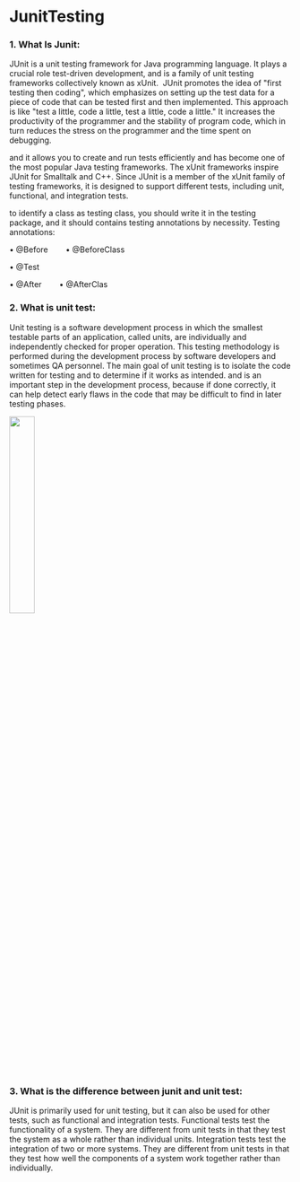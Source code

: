 # JunitTesting

### 1. What Is Junit:
JUnit is a unit testing framework for Java programming language. It plays a crucial role test-driven development, and is a family of unit testing frameworks collectively known as xUnit.
&nbsp;JUnit promotes the idea of "first testing then coding", which emphasizes on setting up the test data for a piece of code that can be tested first and then implemented. This approach is like "test a little, code a little, test a little, code a little." It increases the productivity of the programmer and the stability of program code, which in turn reduces the stress on the programmer and the time spent on debugging.

and it allows you to create and run tests efficiently and has become one of the most popular Java testing frameworks. The xUnit frameworks inspire JUnit for Smalltalk and C++. Since JUnit is a member of the xUnit family of testing frameworks, it is designed to support different tests, including unit, functional, and integration tests.

to identify a class as testing class, you should write it in the testing package, and it should 
contains testing annotations by necessity.
Testing annotations:
 
• @Before&nbsp;&nbsp;&nbsp;&nbsp;&nbsp;&nbsp;&nbsp;&nbsp;• @BeforeClass

• @Test

• @After&nbsp;&nbsp;&nbsp;&nbsp;&nbsp;&nbsp;&nbsp;&nbsp;• @AfterClas


### 2. What is unit test:
Unit testing is a software development process in which the smallest testable parts of an application, called units, are individually and independently checked for proper operation. This testing methodology is performed during the development process by software developers and sometimes QA personnel. The main goal of unit testing is to isolate the code written for testing and to determine if it works as intended.
and is an important step in the development process, because if done correctly, it can help detect early flaws in the code that may be difficult to find in later testing phases.

<img src="https://user-images.githubusercontent.com/80139183/209245880-bceddfe6-2a5f-4e87-8e9f-736d8cd5f612.jpg" width = "30%">
  
### 3. What is the difference between junit and unit test:
JUnit is primarily used for unit testing, but it can also be used for other tests, such as functional and integration tests. Functional tests test the functionality of a system. They are different from unit tests in that they test the system as a whole rather than individual units. Integration tests test the integration of two or more systems. They are different from unit tests in that they test how well the components of a system work together rather than individually.
